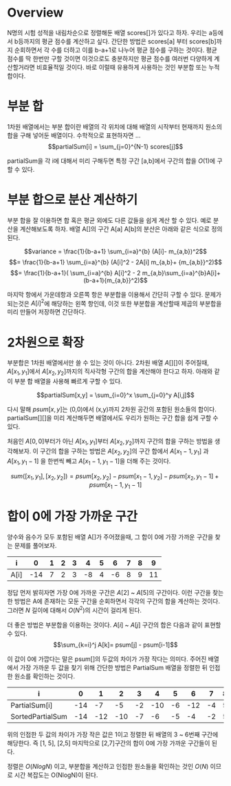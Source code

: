 # Overview

N명의 시험 성적을 내림차순으로 정렬해둔 배열 scores[]가 있다고 하자. 우리는 a등에서 b등까지의 평균 점수를 계산하고 싶다. 
간단한 방법은 scores[a] 부터 scores[b]까지 순회하면서 각 수를 더하고 이를 b-a+1로 나누어 평균 점수를 구하는 것이다. 평균 점수를 딱 한번만 구할 것이면 이것으로도 충분하지만 평균 점수를 여러번 다양하게 계산할거라면 비효율적일 것이다. 바로 이럴때 유용하게 사용하는 것인 부분합 또는 누적합이다. 

# 부분 합

1차원 배열에서는 부분 합이란 배열의 각 위치에 대해 배열의 시작부터 현재까지 원소의 합을 구해 넣어둔 배열이다. 수학적으로 표현하자면 ...
$$partialSum[i] = \sum_{j=0}^{N-1} scores[j]$$

partialSum을 각 i에 대해서 미리 구해두면 특정 구간 [a,b]에서 구간의 합을 $O(1)$에 구할 수 있다.

# 부분 합으로 분산 계산하기 

부분 합을 잘 이용하면 합 혹은 평균 외에도 다른 값들을 쉽게 계산 할 수 있다. 예로 분산을 계산해보도록 하자. 배열 A[]의 구간 A[a] A[b]의 분산은 아래와 같은 식으로 정의 된다.

$$variance = \frac{1}{b-a+1} \sum_{i=a}^{b} (A[i]- m_{a,b})^2$$$$= \frac{1}{b-a+1} \sum_{i=a}^{b} (A[i]^2 - 2A[i] m_{a,b}+ {m_{a,b}}^2)$$$$= \frac{1}{b-a+1}( \sum_{i=a}^{b} A[i]^2 - 2 m_{a,b}\sum_{i=a}^{b}A[i]+ (b-a+1){m_{a,b}}^2)$$

마지막 항에서 가운데항과 오른쪽 항은 부분합을 이용해서 간단히 구할 수 있다. 문제가 되는것은 $A[i]^2$에 해당하는 왼쪽 항인데, 이것 또한 부분합을 계산할때 제곱의 부분합을 미리 만들어 저장하면 간단하다. 

# 2차원으로 확장

부분합은 1차원 배열에서만 쓸 수 있는 것이 아니다. 2차원 배열 $A[][]$이 주어질때, $A[x_1, y_1]$에서 $A[x_2, y_2]$까지의 직사각형 구간의 합을 계산해야 한다고 하자. 아래와 같이 부분 합 배열을 사용해 빠르게 구할 수 있다.

$$partialSum[x,y] = \sum_{i=0}^x \sum_{j=0}^y A[i,j]$$

다시 말해 $psum[x,y]$는 (0,0)에서 (x,y)까지 2차원 공간의 포함된 원소들의 합이다. partialSum[][]을 미리 계산해두면 배열에서도 우리가 원하는 구간 합을 쉽게 구할 수 있다. 

처음인 $A[0,0]$부터가 아닌 $A[x_1, y_1]$부터 $A[x_2, y_2]$까지 구간의 합을 구하는 방법을 생각해보자. 이 구간의 합을 구하는 방법은 $A[x_2, y_2]$의 구간 합에서 $A[x_1-1, y_1]$ 과 $A[x_1, y_1-1]$ 을 한번씩 빼고 $A[x_1-1, y_1-1]$을 더해 주는 것이다. 


$$sum([x_1,y_1], [x_2,y_2])=psum[x_2,y_2] - psum[x_1-1,y_2] - psum[x_2,y_1-1] + psum[x_1 -1, y_1-1]$$

# 합이 0에 가장 가까운 구간

양수와 음수가 모두 포함된 배열 A[]가 주어졌을때, 그 합이 0에 가장 가까운 구간을 찾는 문제를 풀어보자. 

|i  | 0 | 1| 2|3|4|5|6|7|8|9
|--|--|--|--|--|--|--|--|--|--|--|
|A[i]|-14|7|2|3|-8|4|-6|8|9|11|


정답 먼저 밝히자면 가장 0에 가까운 구간은 $A[2]$ ~ $A[5]$의 구간이다. 이런 구간을 찾는 한 방법은 A에 존재하는 모둔 구간을 순회하면서 각각의 구간의 합을 계산하는 것이다. 그러면 $N$ 길이에 대해서 $O(N^2)$의 시간이 걸리게 된다.

더 좋은 방법은 부분합을 이용하는 것이다.  $A[i]$ ~ $A[j]$ 구간의 합은 다음과 같이 표현할 수 있다.
$$\sum_{k=i}^j A[k]= psum[j] - psum[i-1]$$

이 값이 0에 가깝다는 말은 psum[]의 두값의 차이가 가장 작다는 의미다. 주어진 배열에서 가장 가까운 두 값을 찾기 위해 간단한 방법은 PartialSum 배열을 정렬한 뒤 인접한 원소를 확인하는 것이다. 

|i  | 0 | 1| 2|3|4|5|6|7|8|9
|--|--|--|--|--|--|--|--|--|--|--|
|PartialSum[i]|-14|-7|-5|-2|-10|-6|-12|-4|5|16|
|SortedPartialSum|-14|-12|-10|-7|-6|-5|-4|-2|5|16

위의 인접한 두 값의 차이가 가장 작은 값은 1이고 정렬한 뒤 배열의 3 ~ 6번째 구간에 해당한다. 즉 [1, 5], [2,5] 마지막으로 [2,7]구간의 합이 0에 가장 가까운 구간들이 된다.

정렬은 $O(NlogN)$ 이고, 부분합을 계산하고 인접한 원소들을 확인하는 것인 $O(N)$ 이므로 시간 복잡도는 O(NlogN)이 된다. 





<!--stackedit_data:
eyJoaXN0b3J5IjpbMjAwNDA2NjMxMSwtMTQ4NjI3Nzk4OSwzOT
g3ODEwODAsMTQ0NTcyMTczNCwtMTc0NDE1NDI0MywxNTgxOTky
MDI5LDE2MzMyMzQ4MjEsMTA3NzQ4MTg3NywtMTgyOTE3NDU4MC
wxNDUwOTQzOTAwLDYxNjM4MTA5OCwtMjExMDg4Mzk3NSwxODI3
MjgzNTQyXX0=
-->